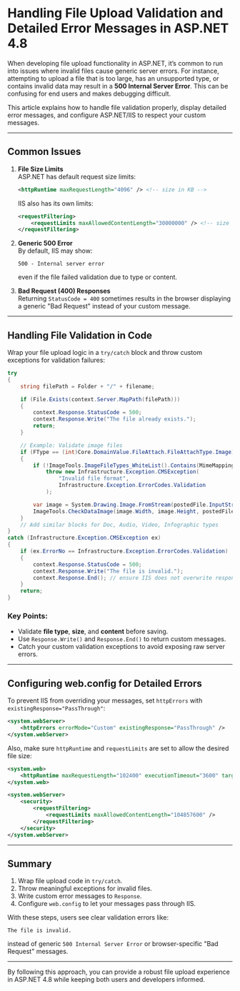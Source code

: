 # Handling File Upload Validation and Detailed Error Messages in ASP.NET 4.8

When developing file upload functionality in ASP.NET, it’s common to run into issues where invalid files cause generic server errors. For instance, attempting to upload a file that is too large, has an unsupported type, or contains invalid data may result in a **500 Internal Server Error**. This can be confusing for end users and makes debugging difficult.

This article explains how to handle file validation properly, display detailed error messages, and configure ASP.NET/IIS to respect your custom messages.

---

## Common Issues

1. **File Size Limits**  
   ASP.NET has default request size limits:
   ```xml
   <httpRuntime maxRequestLength="4096" /> <!-- size in KB -->
   ```
   IIS also has its own limits:
   ```xml
   <requestFiltering>
       <requestLimits maxAllowedContentLength="30000000" /> <!-- size in bytes -->
   </requestFiltering>
   ```

2. **Generic 500 Error**  
   By default, IIS may show:
   ```
   500 - Internal server error
   ```
   even if the file failed validation due to type or content.

3. **Bad Request (400) Responses**  
   Returning `StatusCode = 400` sometimes results in the browser displaying a generic "Bad Request" instead of your custom message.

---

## Handling File Validation in Code

Wrap your file upload logic in a `try/catch` block and throw custom exceptions for validation failures:

```csharp
try
{
    string filePath = Folder + "/" + filename;

    if (File.Exists(context.Server.MapPath(filePath)))
    {
        context.Response.StatusCode = 500;
        context.Response.Write("The file already exists.");
        return;
    }

    // Example: Validate image files
    if (FType == (int)Core.DomainValue.FileAttach.FileAttachType.Image)
    {
        if (!ImageTools.ImageFileTypes_WhiteList().Contains(MimeMapping.GetMimeMapping(filename)))
            throw new Infrastructure.Exception.CMSException(
                "Invalid file format",
                Infrastructure.Exception.ErrorCodes.Validation
            );

        var image = System.Drawing.Image.FromStream(postedFile.InputStream);
        ImageTools.CheckDataImage(image.Width, image.Height, postedFile.ContentLength);
    }
    // Add similar blocks for Doc, Audio, Video, Infographic types
}
catch (Infrastructure.Exception.CMSException ex)
{
    if (ex.ErrorNo == Infrastructure.Exception.ErrorCodes.Validation)
    {
        context.Response.StatusCode = 500;
        context.Response.Write("The file is invalid.");
        context.Response.End(); // ensure IIS does not overwrite response
    }
    return;
}
```

### Key Points:
- Validate **file type**, **size**, and **content** before saving.  
- Use `Response.Write()` and `Response.End()` to return custom messages.  
- Catch your custom validation exceptions to avoid exposing raw server errors.

---

## Configuring web.config for Detailed Errors

To prevent IIS from overriding your messages, set `httpErrors` with `existingResponse="PassThrough"`:

```xml
<system.webServer>
    <httpErrors errorMode="Custom" existingResponse="PassThrough" />
</system.webServer>
```

Also, make sure `httpRuntime` and `requestLimits` are set to allow the desired file size:

```xml
<system.web>
    <httpRuntime maxRequestLength="102400" executionTimeout="3600" targetFramework="4.8" />
</system.web>

<system.webServer>
    <security>
        <requestFiltering>
            <requestLimits maxAllowedContentLength="104857600" />
        </requestFiltering>
    </security>
</system.webServer>
```

---

## Summary

1. Wrap file upload code in `try/catch`.  
2. Throw meaningful exceptions for invalid files.  
3. Write custom error messages to `Response`.  
4. Configure `web.config` to let your messages pass through IIS.  

With these steps, users see clear validation errors like:

```
The file is invalid.
```

instead of generic `500 Internal Server Error` or browser-specific "Bad Request" messages.

---

By following this approach, you can provide a robust file upload experience in ASP.NET 4.8 while keeping both users and developers informed.

